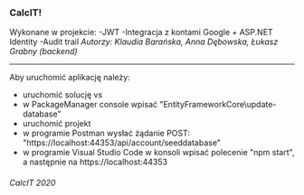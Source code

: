 ### CalcIT!
Wykonane w projekcie:
-JWT
-Integracja z kontami Google + ASP.NET Identity
-Audit trail
*Autorzy: Klaudia Barańska, Anna Dębowska, Łukasz Grabny (backend)*

------------


Aby uruchomić aplikację należy:
- uruchomić solucję vs
- w PackageManager console wpisać "EntityFrameworkCore\update-database"
- uruchomić projekt
- w programie Postman wysłać żądanie POST: "https://localhost:44353/api/account/seeddatabase"
- w programie Visual Studio Code w konsoli wpisać polecenie "npm start", a następnie na https://localhost:44353


###### *CalcIT 2020*
